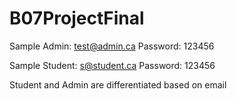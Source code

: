# B07ProjectFinal
Sample Admin:
test@admin.ca
Password: 123456

Sample Student:
s@student.ca
Password: 123456

Student and Admin are differentiated based on email

